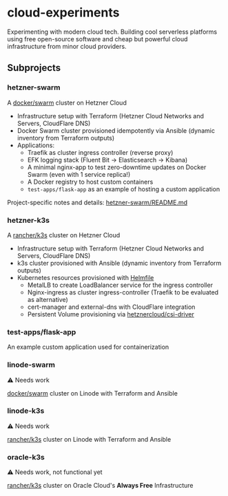 # cloud-experiments

Experimenting with modern cloud tech. Building cool serverless platforms using free open-source software and cheap but powerful cloud infrastructure from minor cloud providers.

## Subprojects

### hetzner-swarm

A [docker/swarm](https://github.com/docker/swarm) cluster on Hetzner Cloud

- Infrastructure setup with Terraform (Hetzner Cloud Networks and Servers, CloudFlare DNS)
- Docker Swarm cluster provisioned idempotently via Ansible (dynamic inventory from Terraform outputs)
- Applications:
    - Traefik as cluster ingress controller (reverse proxy)
    - EFK logging stack (Fluent Bit -> Elasticsearch -> Kibana)
    - A minimal nginx-app to test zero-downtime updates on Docker Swarm (even with 1 service replica!)
    - A Docker registry to host custom containers
    - `test-apps/flask-app` as an example of hosting a custom application

Project-specific notes and details: [hetzner-swarm/README.md](hetzner-swarm/README.md)

### hetzner-k3s

A [rancher/k3s](https://github.com/rancher/k3s) cluster on Hetzner Cloud

- Infrastructure setup with Terraform (Hetzner Cloud Networks and Servers, CloudFlare DNS)
- k3s cluster provisioned with Ansible (dynamic inventory from Terraform outputs)
- Kubernetes resources provisioned with [Helmfile](https://github.com/roboll/helmfile)
    - MetalLB to create LoadBalancer service for the ingress controller
    - Nginx-ingress as cluster ingress-controller (Traefik to be evaluated as alternative)
    - cert-manager and external-dns with CloudFlare integration
    - Persistent Volume provisioning via [hetznercloud/csi-driver](https://github.com/hetznercloud/csi-driver)

### test-apps/flask-app

An example custom application used for containerization

### linode-swarm

⚠️ Needs work

[docker/swarm](https://github.com/docker/swarm) cluster on Linode with Terraform and Ansible

### linode-k3s

⚠️ Needs work

[rancher/k3s](https://github.com/rancher/k3s) cluster on Linode with Terraform and Ansible

### oracle-k3s

⚠️ Needs work, not functional yet

[rancher/k3s](https://github.com/rancher/k3s) cluster on Oracle Cloud's **Always Free** Infrastructure
